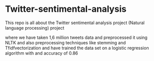 # Twitter-sentimental-analysis
This repo is all about the Twitter sentimental analysis project (Natural language processing) project

where we have taken 1,6 million tweets data and preprocessed it using NLTK and also preprocessing techniques like stemming and Tfidfvectorization 
and have trained the data set on a logistic regression algorithm with and accuracy of 0.86
